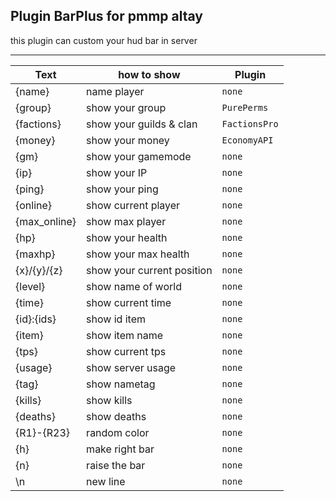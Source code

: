 ## Plugin BarPlus for pmmp altay
this plugin can custom your hud bar in server
___
|Text|how to show|Plugin|
|----|-----------|------|
|{name}|name player|`none`|
|{group}|show your group|`PurePerms`|
|{factions}|show your guilds & clan|`FactionsPro`|
|{money}|show your money|`EconomyAPI`|
|{gm}|show your gamemode|`none`|
|{ip}|show your IP|`none`|
|{ping}|show your ping|`none`|
|{online}|show current player|`none`|
|{max_online}|show max player|`none`|
|{hp}|show your health|`none`|
|{maxhp}|show your max health|`none`|
|{x}/{y}/{z}|show your current position|`none`|
|{level}|show name of world|`none`|
|{time}|show current time|`none`|
|{id}:{ids}|show id item|`none`|
|{item}|show item name|`none`|
|{tps}|show current tps|`none`|
|{usage}|show server usage|`none`|
|{tag}|show nametag|`none`|
|{kills}|show kills|`none`|
|{deaths}|show deaths|`none`|
|{R1}-{R23}|random color|`none`|
|{h}|make right bar|`none`|
|{n}|raise the bar|`none`|
|\n|new line|`none`|
